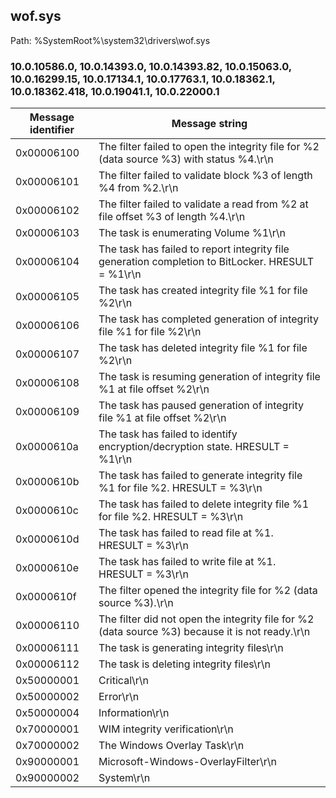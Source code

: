 ## wof.sys

Path: %SystemRoot%\system32\drivers\wof.sys

### 10.0.10586.0, 10.0.14393.0, 10.0.14393.82, 10.0.15063.0, 10.0.16299.15, 10.0.17134.1, 10.0.17763.1, 10.0.18362.1, 10.0.18362.418, 10.0.19041.1, 10.0.22000.1

Message identifier | Message string
--- | ---
0x00006100 | The filter failed to open the integrity file for %2 (data source %3) with status %4.\r\n
0x00006101 | The filter failed to validate block %3 of length %4 from %2.\r\n
0x00006102 | The filter failed to validate a read from %2 at file offset %3 of length %4.\r\n
0x00006103 | The task is enumerating Volume %1\r\n
0x00006104 | The task has failed to report integrity file generation completion to BitLocker. HRESULT = %1\r\n
0x00006105 | The task has created integrity file %1 for file %2\r\n
0x00006106 | The task has completed generation of integrity file %1 for file %2\r\n
0x00006107 | The task has deleted integrity file %1 for file %2\r\n
0x00006108 | The task is resuming generation of integrity file %1 at file offset %2\r\n
0x00006109 | The task has paused generation of integrity file %1 at file offset %2\r\n
0x0000610a | The task has failed to identify encryption/decryption state. HRESULT = %1\r\n
0x0000610b | The task has failed to generate integrity file %1 for file %2. HRESULT = %3\r\n
0x0000610c | The task has failed to delete integrity file %1 for file %2. HRESULT = %3\r\n
0x0000610d | The task has failed to read file at %1. HRESULT = %3\r\n
0x0000610e | The task has failed to write file at %1. HRESULT = %3\r\n
0x0000610f | The filter opened the integrity file for %2 (data source %3).\r\n
0x00006110 | The filter did not open the integrity file for %2 (data source %3) because it is not ready.\r\n
0x00006111 | The task is generating integrity files\r\n
0x00006112 | The task is deleting integrity files\r\n
0x50000001 | Critical\r\n
0x50000002 | Error\r\n
0x50000004 | Information\r\n
0x70000001 | WIM integrity verification\r\n
0x70000002 | The Windows Overlay Task\r\n
0x90000001 | Microsoft-Windows-OverlayFilter\r\n
0x90000002 | System\r\n
